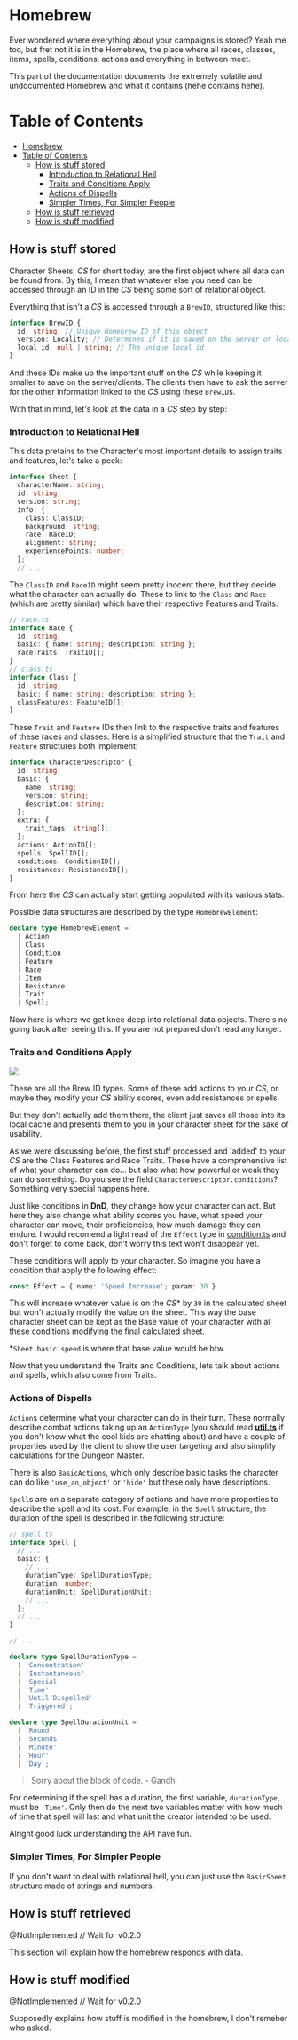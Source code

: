 # Homebrew

Ever wondered where everything about your campaigns is stored? Yeah me too, but
fret not it is in the Homebrew, the place where all races, classes, items,
spells, conditions, actions and everything in between meet.

This part of the documentation documents the extremely volatile and
undocumented Homebrew and what it contains (hehe contains hehe).

# Table of Contents

- [Homebrew](#homebrew)
- [Table of Contents](#table-of-contents)
  - [How is stuff stored](#how-is-stuff-stored)
    - [Introduction to Relational Hell](#introduction-to-relational-hell)
    - [Traits and Conditions Apply](#traits-and-conditions-apply)
    - [Actions of Dispells](#actions-of-dispells)
    - [Simpler Times, For Simpler People](#simpler-times-for-simpler-people)
  - [How is stuff retrieved](#how-is-stuff-retrieved)
  - [How is stuff modified](#how-is-stuff-modified)

## How is stuff stored

Character Sheets, _CS_ for short today, are the first object where all data can
be found from. By this, I mean that whatever else you need can be accessed
through an ID in the _CS_ being some sort of relational object.

Everything that isn't a _CS_ is accessed through a `BrewID`, structured like
this:

```typescript
interface BrewID {
  id: string; // Unique Homebrew ID of this object
  version: Locality; // Determines if it is saved on the server or locally
  local_id: null | string; // The unique local id
}
```

And these IDs make up the important stuff on the _CS_ while keeping it smaller
to save on the server/clients. The clients then have to ask the server for the
other information linked to the _CS_ using these `BrewID`s.

With that in mind, let's look at the data in a _CS_ step by step:

### Introduction to Relational Hell

This data pretains to the Character's most important details to assign traits
and features, let's take a peek:

```typescript
interface Sheet {
  characterName: string;
  id: string;
  version: string;
  info: {
    class: ClassID;
    background: string;
    race: RaceID;
    alignment: string;
    experiencePoints: number;
  };
  // ...
```

The `ClassID` and `RaceID` might seem pretty inocent there, but they decide
what the character can actually do. These to link to the `Class` and `Race`
(which are pretty similar) which have their respective Features and Traits.

```typescript
// race.ts
interface Race {
  id: string;
  basic: { name: string; description: string };
  raceTraits: TraitID[];
}
// class.ts
interface Class {
  id: string;
  basic: { name: string; description: string };
  classFeatures: FeatureID[];
}
```

These `Trait` and `Feature` IDs then link to the respective traits and features
of these races and classes. Here is a simplified structure that the `Trait` and
`Feature` structures both implement:

```typescript
interface CharacterDescriptor {
  id: string;
  basic: {
    name: string;
    version: string;
    description: string;
  };
  extra: {
    trait_tags: string[];
  };
  actions: ActionID[];
  spells: SpellID[];
  conditions: ConditionID[];
  resistances: ResistanceID[];
}
```

From here the _CS_ can actually start getting populated with its various
stats.

Possible data structures are described by the type `HomebrewElement`:

```typescript
declare type HomebrewElement =
  | Action
  | Class
  | Condition
  | Feature
  | Race
  | Item
  | Resistance
  | Trait
  | Spell;
```

Now here is where we get knee deep into relational data objects. There's no
going back after seeing this. If you are not prepared don't read any longer.

### Traits and Conditions Apply

![](/docs/assets/BrewIDTypes.png)

These are all the Brew ID types. Some of these add actions to your _CS_, or
maybe they modify your _CS_ ability scores, even add resistances or spells.

But they don't actually add them there, the client just saves all those into
its local cache and presents them to you in your character sheet for the sake
of usability.

As we were discussing before, the first stuff processed and 'added' to your
_CS_ are the Class Features and Race Traits. These have a comprehensive list
of what your character can do... but also what how powerful or weak they can do
something. Do you see the field `CharacterDescriptor.conditions`? Something
very special happens here.

Just like conditions in **DnD**, they change how your character can act. But
here they also change what ability scores you have, what speed your character
can move, their proficiencies, how much damage they can endure. I would recomend
a light read of the `Effect` type in
[condition.ts](/src/sheets/fifthEdition/condition.ts) and don't forget to come
back, don't worry this text won't disappear yet.

These conditions will apply to your character. So imagine you have a condition
that apply the following effect:

```typescript
const Effect = { name: 'Speed Increase'; param: 30 }
```

This will increase whatever value is on the _CS_\* by `30` in the calculated
sheet but won't actually modify the value on the sheet. This way the base
character sheet can be kept as the Base value of your character with all these
conditions modifying the final calculated sheet.

\*`Sheet.basic.speed` is where that base value would be btw.

Now that you understand the Traits and Conditions, lets talk about actions and
spells, which also come from Traits.

### Actions of Dispells

`Action`s determine what your character can do in their turn. These normally
describe combat actions taking up an `ActionType` (you should read
[**util.ts**](/src/sheets/fifthEdition/util.ts) if you don't know what the cool
kids are chatting about) and have a couple of properties used by the client to
show the user targeting and also simplify calculations for the Dungeon Master.

There is also `BasicActions`, which only describe basic tasks the character can
do like `'use_an_object'` or `'hide'` but these only have descriptions.

`Spell`s are on a separate category of actions and have more properties to
describe the spell and its cost. For example, in the `Spell` structure, the
duration of the spell is described in the following structure:

```typescript
// spell.ts
interface Spell {
  // ...
  basic: {
    // ...
    durationType: SpellDurationType;
    duration: number;
    durationUnit: SpellDurationUnit;
    // ...
  };
  // ...
}

// ...

declare type SpellDurationType =
  | 'Concentration'
  | 'Instantaneous'
  | 'Special'
  | 'Time'
  | 'Until Dispelled'
  | 'Triggered';

declare type SpellDurationUnit =
  | 'Round'
  | 'Seconds'
  | 'Minute'
  | 'Hour'
  | 'Day';
```

> Sorry about the block of code. - Gandhi

For determining if the spell has a duration, the first variable,
`durationType`, must be `'Time'`. Only then do the next two variables matter
with how much of time that spell will last and what unit the creator intended
to be used.

Alright good luck understanding the API have fun.

### Simpler Times, For Simpler People

If you don't want to deal with relational hell, you can just use the
`BasicSheet` structure made of strings and numbers.

## How is stuff retrieved

@NotImplemented // Wait for v0.2.0

This section will explain how the homebrew responds with data.

## How is stuff modified

@NotImplemented // Wait for v0.2.0

Supposedly explains how stuff is modified in the homebrew, I don't remeber who
asked.
